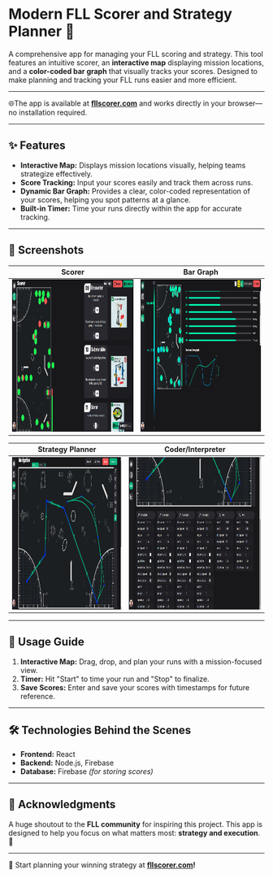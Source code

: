 # Modern FLL Scorer and Strategy Planner 🚀

A comprehensive app for managing your FLL scoring and strategy. This tool features an intuitive scorer, an **interactive map** displaying mission locations, and a **color-coded bar graph** that visually tracks your scores. Designed to make planning and tracking your FLL runs easier and more efficient.  

---

🌐The app is available at **[fllscorer.com](https://fllscorer.com)** and works directly in your browser—no installation required.  

---

## ✨ Features  

- **Interactive Map:** Displays mission locations visually, helping teams strategize effectively.  
- **Score Tracking:** Input your scores easily and track them across runs.  
- **Dynamic Bar Graph:** Provides a clear, color-coded representation of your scores, helping you spot patterns at a glance.  
- **Built-in Timer:** Time your runs directly within the app for accurate tracking.  

---

## 📸 Screenshots  

| **Scorer**                                                | **Bar Graph**                                            |
|-----------------------------------------------------------|----------------------------------------------------------|
| <img src="https://raw.githubusercontent.com/BarniK-K/Modern-FLL-Scorer-and-Strategy-Planner/refs/heads/main/images/scorer.png" width="600" height="300" /> | <img src="https://raw.githubusercontent.com/BarniK-K/Modern-FLL-Scorer-and-Strategy-Planner/refs/heads/main/images/statistics.png" width="600" height="300" /> |

| **Strategy Planner**                                      | **Coder/Interpreter**                                    |
|-----------------------------------------------------------|----------------------------------------------------------|
| <img src="https://raw.githubusercontent.com/BarniK-K/Modern-FLL-Scorer-and-Strategy-Planner/refs/heads/main/images/strategy-planner.png" width="600" height="300" /> | <img src="https://raw.githubusercontent.com/BarniK-K/Modern-FLL-Scorer-and-Strategy-Planner/refs/heads/main/images/coder.png" width="600" height="300" /> |


---

## 🎯 Usage Guide

1. **Interactive Map:** Drag, drop, and plan your runs with a mission-focused view.  
2. **Timer:** Hit "Start" to time your run and "Stop" to finalize.  
3. **Save Scores:** Enter and save your scores with timestamps for future reference.  

---

## 🛠️ Technologies Behind the Scenes

- **Frontend:** React  
- **Backend:** Node.js, Firebase  
- **Database:** Firebase *(for storing scores)*  

---

## 🌟 Acknowledgments

A huge shoutout to the **FLL community** for inspiring this project. This app is designed to help you focus on what matters most: **strategy and execution**. 🤖  

---

🎉 Start planning your winning strategy at **[fllscorer.com](https://fllscorer.com)!**
